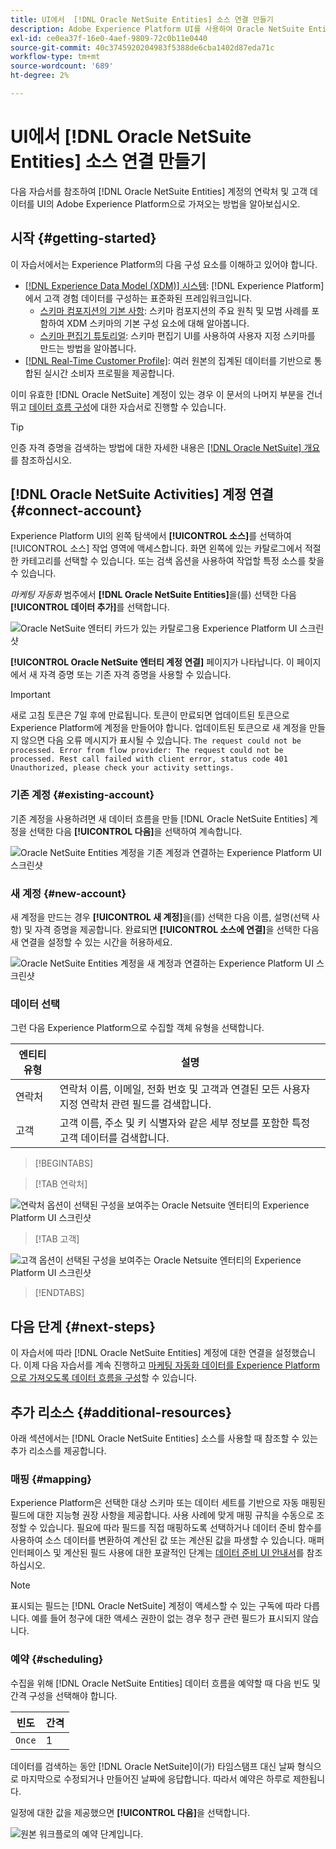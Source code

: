 ```yaml
---
title: UI에서  [!DNL Oracle NetSuite Entities] 소스 연결 만들기
description: Adobe Experience Platform UI를 사용하여 Oracle NetSuite Entities 소스 연결을 만드는 방법을 알아봅니다.
exl-id: ce0ea37f-16e0-4aef-9809-72c0b11e0440
source-git-commit: 40c3745920204983f5388de6cba1402d87eda71c
workflow-type: tm+mt
source-wordcount: '689'
ht-degree: 2%

---
```


# UI에서 [!DNL Oracle NetSuite Entities] 소스 연결 만들기

다음 자습서를 참조하여 [!DNL Oracle NetSuite Entities] 계정의 연락처 및 고객 데이터를 UI의 Adobe Experience Platform으로 가져오는 방법을 알아보십시오.

## 시작 {#getting-started}

이 자습서에서는 Experience Platform의 다음 구성 요소를 이해하고 있어야 합니다.

* [[!DNL Experience Data Model (XDM)] 시스템](../../../../../xdm/home.md): [!DNL Experience Platform]에서 고객 경험 데이터를 구성하는 표준화된 프레임워크입니다.
   * [스키마 컴포지션의 기본 사항](../../../../../xdm/schema/composition.md): 스키마 컴포지션의 주요 원칙 및 모범 사례를 포함하여 XDM 스키마의 기본 구성 요소에 대해 알아봅니다.
   * [스키마 편집기 튜토리얼](../../../../../xdm/tutorials/create-schema-ui.md): 스키마 편집기 UI를 사용하여 사용자 지정 스키마를 만드는 방법을 알아봅니다.
* [[!DNL Real-Time Customer Profile]](../../../../../profile/home.md): 여러 원본의 집계된 데이터를 기반으로 통합된 실시간 소비자 프로필을 제공합니다.

이미 유효한 [!DNL Oracle NetSuite] 계정이 있는 경우 이 문서의 나머지 부분을 건너뛰고 [데이터 흐름 구성](../../dataflow/marketing-automation.md)에 대한 자습서로 진행할 수 있습니다.

>[!TIP]
>
>인증 자격 증명을 검색하는 방법에 대한 자세한 내용은 [[!DNL Oracle NetSuite] 개요](../../../../connectors/marketing-automation/oracle-netsuite.md)를 참조하십시오.

## [!DNL Oracle NetSuite Activities] 계정 연결 {#connect-account}

Experience Platform UI의 왼쪽 탐색에서 **[!UICONTROL 소스]**&#x200B;를 선택하여 [!UICONTROL 소스] 작업 영역에 액세스합니다. 화면 왼쪽에 있는 카탈로그에서 적절한 카테고리를 선택할 수 있습니다. 또는 검색 옵션을 사용하여 작업할 특정 소스를 찾을 수 있습니다.

*마케팅 자동화* 범주에서 **[!DNL Oracle NetSuite Entities]**&#x200B;을(를) 선택한 다음 **[!UICONTROL 데이터 추가]**&#x200B;를 선택합니다.

![Oracle NetSuite 엔터티 카드가 있는 카탈로그용 Experience Platform UI 스크린샷](../../../../images/tutorials/create/marketing-automation/oracle-netsuite-entities/catalog-card.png)

**[!UICONTROL Oracle NetSuite 엔터티 계정 연결]** 페이지가 나타납니다. 이 페이지에서 새 자격 증명 또는 기존 자격 증명을 사용할 수 있습니다.

>[!IMPORTANT]
>
>새로 고침 토큰은 7일 후에 만료됩니다. 토큰이 만료되면 업데이트된 토큰으로 Experience Platform에 계정을 만들어야 합니다. 업데이트된 토큰으로 새 계정을 만들지 않으면 다음 오류 메시지가 표시될 수 있습니다. `The request could not be processed. Error from flow provider: The request could not be processed. Rest call failed with client error, status code 401 Unauthorized, please check your activity settings.`

### 기존 계정 {#existing-account}

기존 계정을 사용하려면 새 데이터 흐름을 만들 [!DNL Oracle NetSuite Entities] 계정을 선택한 다음 **[!UICONTROL 다음]**&#x200B;을 선택하여 계속합니다.

![Oracle NetSuite Entities 계정을 기존 계정과 연결하는 Experience Platform UI 스크린샷](../../../../images/tutorials/create/marketing-automation/oracle-netsuite-entities/existing.png)

### 새 계정 {#new-account}

새 계정을 만드는 경우 **[!UICONTROL 새 계정]**&#x200B;을(를) 선택한 다음 이름, 설명(선택 사항) 및 자격 증명을 제공합니다. 완료되면 **[!UICONTROL 소스에 연결]**&#x200B;을 선택한 다음 새 연결을 설정할 수 있는 시간을 허용하세요.

![Oracle NetSuite Entities 계정을 새 계정과 연결하는 Experience Platform UI 스크린샷](../../../../images/tutorials/create/marketing-automation/oracle-netsuite-entities/new.png)

### 데이터 선택

그런 다음 Experience Platform으로 수집할 객체 유형을 선택합니다.

| 엔티티 유형 | 설명 |
| --- | --- |
| 연락처 | 연락처 이름, 이메일, 전화 번호 및 고객과 연결된 모든 사용자 지정 연락처 관련 필드를 검색합니다. |
| 고객 | 고객 이름, 주소 및 키 식별자와 같은 세부 정보를 포함한 특정 고객 데이터를 검색합니다. |

>[!BEGINTABS]

>[!TAB 연락처]

![연락처 옵션이 선택된 구성을 보여주는 Oracle Netsuite 엔터티의 Experience Platform UI 스크린샷](../../../../images/tutorials/create/marketing-automation/oracle-netsuite-entities/select-data-contact.png)

>[!TAB 고객]

![고객 옵션이 선택된 구성을 보여주는 Oracle Netsuite 엔터티의 Experience Platform UI 스크린샷](../../../../images/tutorials/create/marketing-automation/oracle-netsuite-entities/select-data-customer.png)

>[!ENDTABS]

## 다음 단계 {#next-steps}

이 자습서에 따라 [!DNL Oracle NetSuite Entities] 계정에 대한 연결을 설정했습니다. 이제 다음 자습서를 계속 진행하고 [마케팅 자동화 데이터를 Experience Platform으로 가져오도록 데이터 흐름을 구성](../../dataflow/marketing-automation.md)할 수 있습니다.

## 추가 리소스 {#additional-resources}

아래 섹션에서는 [!DNL Oracle NetSuite Entities] 소스를 사용할 때 참조할 수 있는 추가 리소스를 제공합니다.

### 매핑 {#mapping}

Experience Platform은 선택한 대상 스키마 또는 데이터 세트를 기반으로 자동 매핑된 필드에 대한 지능형 권장 사항을 제공합니다. 사용 사례에 맞게 매핑 규칙을 수동으로 조정할 수 있습니다. 필요에 따라 필드를 직접 매핑하도록 선택하거나 데이터 준비 함수를 사용하여 소스 데이터를 변환하여 계산된 값 또는 계산된 값을 파생할 수 있습니다. 매퍼 인터페이스 및 계산된 필드 사용에 대한 포괄적인 단계는 [데이터 준비 UI 안내서](../../../../../data-prep/ui/mapping.md)를 참조하십시오.

>[!NOTE]
>
>표시되는 필드는 [!DNL Oracle NetSuite] 계정이 액세스할 수 있는 구독에 따라 다릅니다. 예를 들어 청구에 대한 액세스 권한이 없는 경우 청구 관련 필드가 표시되지 않습니다.

### 예약 {#scheduling}

수집을 위해 [!DNL Oracle NetSuite Entities] 데이터 흐름을 예약할 때 다음 빈도 및 간격 구성을 선택해야 합니다.

| 빈도 | 간격 |
| --- | --- |
| `Once` | 1 |

데이터를 검색하는 동안 [!DNL Oracle NetSuite]이(가) 타임스탬프 대신 날짜 형식으로 마지막으로 수정되거나 만들어진 날짜에 응답합니다. 따라서 예약은 하루로 제한됩니다.

일정에 대한 값을 제공했으면 **[!UICONTROL 다음]**&#x200B;을 선택합니다.

![원본 워크플로의 예약 단계입니다.](../../../../images/tutorials/create/marketing-automation/oracle-netsuite-entities/scheduling.png)
